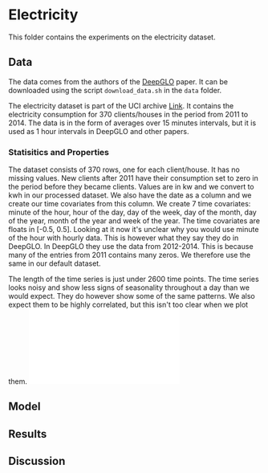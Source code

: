 # Electricity

This folder contains the experiments on the electricity dataset. 

## Data

The data comes from the authors of the [DeepGLO](https://arxiv.org/pdf/1905.03806.pdf) paper. It can be downloaded using the script `download_data.sh` in the `data` folder.

The electricity dataset is part of the UCI archive [Link](https://archive.ics.uci.edu/ml/datasets/ElectricityLoadDiagrams20112014).
It contains the electricity consumption for 370 clients/houses in the period from 2011 to 2014.
The data is in the form of averages over 15 minutes intervals, but it is used as 1 hour intervals in DeepGLO and other papers. 

### Statisitics and Properties
The dataset consists of 370 rows, one for each client/house.  It has no missing values. New clients after 2011 have their consumption set to zero in the period before they became clients. Values are in kw and we convert to kwh in our processed dataset.
We also have the date as a column and we create our time covariates from this column. We create 7 time covariates: minute of
the hour, hour of the day, day of the week, day of the month, day of the year, month of the year and week of the
year. The time covariates are floats in [-0.5, 0.5]. Looking at it now it's unclear why you would use minute of the hour with hourly data. This is however what they say they do in DeepGLO.
In DeepGLO they use the data from 2012-2014. This is because many of the entries from 2011 contains many zeros. We therefore use the same in our default dataset. 

The length of the time series is just under 2600 time points. The time series looks noisy and show less signs of seasonality throughout a day than we would expect. They do however show some of the same patterns. We also expect them to be highly correlated, but this isn't too clear when we plot them.
![examples](figures/example_ts.pdf)

## Model

## Results

## Discussion